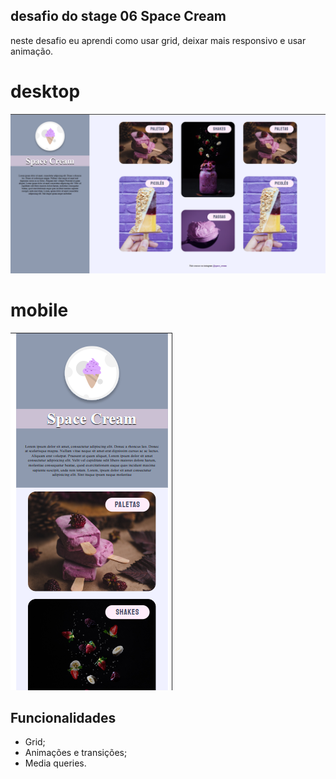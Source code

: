 

## desafio do stage 06 Space Cream 

neste desafio eu aprendi como usar grid, deixar mais responsivo e usar animação.

# desktop
<img src="imagens/sapace-cream2.png" alt="print do projeto-desktop">

# mobile
<img src="imagens/space-cream-mobile.png" alt="print do projeto-mobile">

## Funcionalidades

- Grid;
- Animações e transições;
- Media queries.
